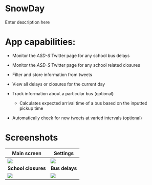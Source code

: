 # SnowDay

Enter description here

# App capabilities:

- Monitor the *ASD-S* Twitter page for any school bus delays

- Monitor the *ASD-S* Twitter page for any school related closures

- Filter and store information from tweets

- View all delays or closures for the current day

- Track information about a particular bus (optional)
  - Calculates expected arrival time of a bus based on the inputted pickup time

- Automatically check for new tweets at varied intervals (optional)

# Screenshots

|**Main screen**|**Settings**|
|---|---|
|![](http://i.imgur.com/qAR9zSo.png)|![](http://i.imgur.com/1ZSw2Gy.png)|
|**School closures**|**Bus delays**|
|![](http://i.imgur.com/ifBdJ4T.png)|![](http://i.imgur.com/3h2uDNe.png)|
